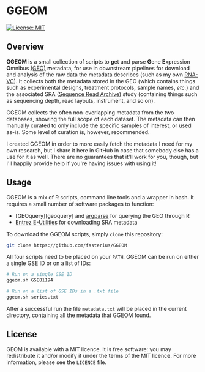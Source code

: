 # GGEOM
[![License: MIT][badge]][licence]

## Overview

**GGEOM** is a small collection of scripts to **g**et and parse **G**ene
**E**xpression **O**mnibus [(GEO)][geo] **m**etadata, for use in downstream
pipelines for download and analysis of the raw data the metadata describes
(such as my own [RNA-VC][rna-vc]). It collects both the metadata stored in the
GEO (which contains things such as experimental designs, treatment protocols,
sample names, *etc.*) and the associated SRA ([Sequence Read Archive][sra])
study (containing things such as sequencing depth, read layouts, instrument,
and so on).

GGEOM collects the often non-overlapping metadata from the two databases,
showing the full scope of each dataset. The metadata can then manually curated
to only include the specific samples of interest, or used as-is. Some level of
curation is, however, recommended.

I created GGEOM in order to more easily fetch the metadata I need for my own
research, but I share it here in GitHub in case that somebody else has a use
for it as well. There are no guarantees that it'll work for you, though, but
I'll happily provide help if you're having issues with using it!

## Usage

GGEOM is a mix of R scripts, command line tools and a wrapper in bash. It 
requires a small number of software packages to function:

 * [GEOquery][geoquery] and [argparse][argparse] for querying the GEO through R
 * [Entrez E-Utilities][e-utils] for downloading SRA metadata

To download the GGEOM scripts, simply `clone` this repository:

```bash
git clone https://github.com/fasterius/GGEOM
```

All four scripts need to be placed on your `PATH`. GGEOM can be run on either a
single GSE ID or on a list of IDs:

```bash
# Run on a single GSE ID
ggeom.sh GSE81194

# Run on a list of GSE IDs in a .txt file
ggeom.sh series.txt
```

After a successful run the file `metadata.txt` will be placed in the current
directory, containing all the metadata that GGEOM found.

## License

GEOM is available with a MIT licence. It is free software: you may
redistribute it and/or modify it under the terms of the MIT licence. For more
information, please see the `LICENCE` file.

[badge]: https://img.shields.io/badge/license-mit-blue.svg
[licence]: https://opensource.org/licenses/mit

[argparse]: https://cran.r-project.org/web/packages/argparse/index.html
[e-utils]: https://www.ncbi.nlm.nih.gov/books/NBK179288/
[geo]: https://www.ncbi.nlm.nih.gov/geo/
[rna-vc]: https://github.com/fasterius/RNA-VC
[sra]: https://www.ncbi.nlm.nih.gov/sra
